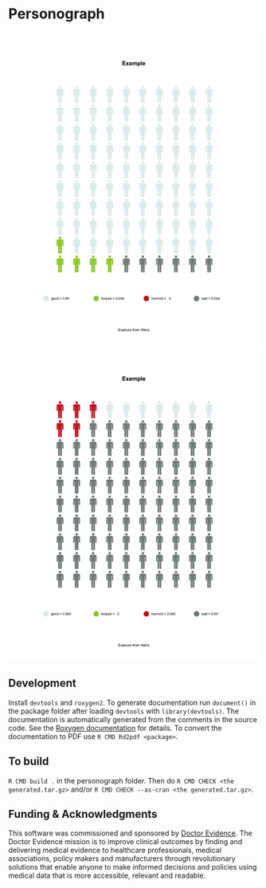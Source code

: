# Personograph

![higher_is_better=F](/man/figures/green.png?raw=true)
![higher_is_better=T](/man/figures/red.png?raw=true)

## Development
Install `devtools` and `roxygen2`.
To generate documentation run `document()` in the package folder after loading `devtools` with `library(devtools)`.
The documentation is automatically generated from the comments in the source code.
See the [Roxygen documentation](https://cran.r-project.org/web/packages/roxygen2/vignettes/roxygen2.html) for details.
To convert the documentation to PDF use `R CMD Rd2pdf <package>`.

## To build
`R CMD build .` in the personograph folder.
Then do `R CMD CHECK <the generated.tar.gz>` and/or `R CMD CHECK --as-cran <the generated.tar.gz>`.

## Funding & Acknowledgments
This software was commissioned and sponsored by [Doctor Evidence](http://www.doctorevidence.com/).
The Doctor Evidence mission is to improve clinical outcomes by finding and delivering medical evidence to healthcare professionals, medical associations, policy makers and manufacturers through revolutionary solutions that enable anyone to make informed decisions and policies using medical data that is more accessible, relevant and readable.
